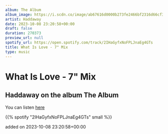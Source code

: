 ```yaml
---
album: The Album
album_image: https://i.scdn.co/image/ab67616d0000b273fe2466bf2316d66cf3d3249c
artist: Haddaway
date: 2023-10-08 23:20:58+00:00
draft: false
duration: 270373
preview_url: null
spotify_url: https://open.spotify.com/track/2IHaGyfxNoFPLJnaEg4GTs
title: What Is Love - 7" Mix
type: music
---
```



# What Is Love - 7" Mix

## Haddaway on the album The Album

You can listen [here](https://open.spotify.com/track/2IHaGyfxNoFPLJnaEg4GTs)

{{% spotify "2IHaGyfxNoFPLJnaEg4GTs" small %}}

added on 2023-10-08 23:20:58+00:00